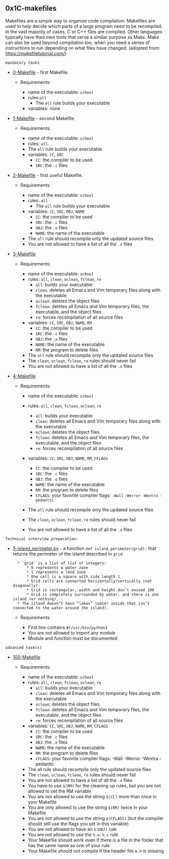 ## 0x1C-makefiles

Makefiles are a simple way to organize code compilation. Makefiles are used to help decide which parts of a large program need to be recompiled. In the vast majority of cases, C or C++ files are compiled. Other languages typically have their own tools that serve a similar purpose as Make. Make can also be used beyond compilation too, when you need a series of instructions to run depending on what files have changed. (adopted from: https://makefiletutorial.com/)

`mandatory tasks`

* [0-Makefile](https://github.com/j88moja-code/alx-low_level_programming/blob/main/0x1C-makefiles/0-Makefile) - first Makefile.

	* Requirements:

		* name of the executable: `school`
		* rules:`all`
			* The `all` rule builds your executable
		* variables: none
* [1-Makefile](https://github.com/j88moja-code/alx-low_level_programming/blob/main/0x1C-makefiles/1-Makefile) - second Makefile.
	* Requirements:

		* name of the executable: `school`
		* rules: `all`
		* The `all` rule builds your executable
		* variables: `CC`, `SRC`
			* `CC`: the compiler to be used
			* `SRC`: the `.c` files
* [2-Makefile](https://github.com/j88moja-code/alx-low_level_programming/blob/main/0x1C-makefiles/2-Makefile) -  first useful Makefile.

	* Requirements:

		* name of the executable: `school`
		* rules: `all`
			* The `all` rule builds your executable
		* variables: `CC`, `SRC`, `OBJ`, `NAME`
			* `CC`: the compiler to be used
			* `SRC`: the `.c` files
			* `OBJ`: the `.o` files
			* `NAME`: the name of the executable
		* The `all` rule should recompile only the updated source files
		* You are not allowed to have a list of all the `.o` files
* [3-Makefile](https://github.com/j88moja-code/alx-low_level_programming/blob/main/0x1C-makefiles/3-Makefile) 
	* Requirements:

		* name of the executable: `school`
		* rules: `all`, `clean`, `oclean`, `fclean`, `re`
			* `all`: builds your executable
			* `clean`: deletes all Emacs and Vim temporary files along with the executable
			* `oclean`: deletes the object files
			* `fclean`: deletes all Emacs and Vim temporary files, the executable, and the object files
			* `re`: forces recompilation of all source files
		* variables: `CC`, `SRC`, `OBJ`, `NAME`, `RM`
			* `CC`: the compiler to be used
			* `SRC`: the `.c` files
			* `OBJ`: the `.o` files
			* `NAME`: the name of the executable
			* `RM`: the program to delete files
		* The `all` rule should recompile only the updated source files
		* The `clean`, `oclean`, `fclean`, `re` rules should never fail
		* You are not allowed to have a list of all the `.o` files
* [4-Makefile](https://github.com/j88moja-code/alx-low_level_programming/blob/main/0x1C-makefiles/4-Makefile) 
	* Requirements:

		* name of the executable: `school`
		* rules: `all`, `clean`, `fclean`, `oclean`, `re`
			* `all`: builds your executable
			* `clean`: deletes all Emacs and Vim temporary files along with the executable
			* `oclean`: deletes the object files
			* `fclean`: deletes all Emacs and Vim temporary files, the executable, and the object files
			* `re`: forces recompilation of all source files
		* variables: `CC`, `SRC`, `OBJ`, `NAME`, `RM`, `CFLAGS`
			* `CC`: the compiler to be used
			* `SRC`: the `.c` files
			* `OBJ`: the `.o` files
			* `NAME`: the name of the executable
			* `RM`: the program to delete files
			* `CFLAGS`: your favorite compiler flags: `-Wall` `-Werror` `-Wextra` `-pedantic`
		* The `all` rule should recompile only the updated source files
		* The `clean`, `oclean`, `fclean`, `re` rules should never fail

		* You are not allowed to have a list of all the `.o` files

`Technical interview preparation:`

* [5-island_perimeter.py]() - a function `def island_perimeter(grid):` that returns the perimeter of the island described in `grid`:

		* `grid` is a list of list of integers:
			* 0 represents a water zone
			* 1 represents a land zone
			* One cell is a square with side length 1
			* Grid cells are connected horizontally/vertically (not diagonally).
			* Grid is rectangular, width and height don’t exceed 100
			* Grid is completely surrounded by water, and there is one island (or nothing).
		* The island doesn’t have “lakes” (water inside that isn’t connected to the water around the island).
	* Requirements:

		* First line contains `#!/usr/bin/python3`
		* You are not allowed to import any module
		* Module and function must be documented

`advanced task(s)`

* [100-Makefile]() 
	* Requirements:

		* name of the executable: `school`
		* rules: `all`, `clean`, `fclean`, `oclean`, `re`
			* `all`: builds your executable
			* `clean`: deletes all Emacs and Vim temporary files along with the executable
			* `oclean`: deletes the object files
			* `fclean`: deletes all Emacs and Vim temporary files, the executable, and the object files
			* `re`: forces recompilation of all source files
		* variables: `CC`, `SRC`, `OBJ`, `NAME`, `RM`, `CFLAGS`
			* `CC`: the compiler to be used
			* `SRC`: the `.c` files
			* `OBJ`: the `.o` files
			* `NAME`: the name of the executable
			* `RM`: the program to delete files
			* `CFLAGS`: your favorite compiler flags: -Wall -Werror -Wextra -pedantic
		* The all rule should recompile only the updated source files
		* The `clean`, `oclean`, `fclean`, `re` rules should never fail
		* You are not allowed to have a list of all the `.o` files
		* You have to use `$(RM)` for the cleaning up rules, but you are not allowed to set the RM variable
		* You are not allowed to use the string `$(CC)` more than once in your Makefile
		* You are only allowed to use the string `$(RM)` twice in your Makefile
		* You are not allowed to use the string `$(CFLAGS)` (but the compiler should still use the flags you set in this variable)
		* You are not allowed to have an `$(OBJ)` rule
		* You are not allowed to use the `%.o`: `%.c` rule
		* Your Makefile should work even if there is a file in the folder that has the same name as one of your rule
		* Your Makefile should not compile if the header file `m.h` is missing
